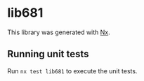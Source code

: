 # lib681

This library was generated with [Nx](https://nx.dev).

## Running unit tests

Run `nx test lib681` to execute the unit tests.
